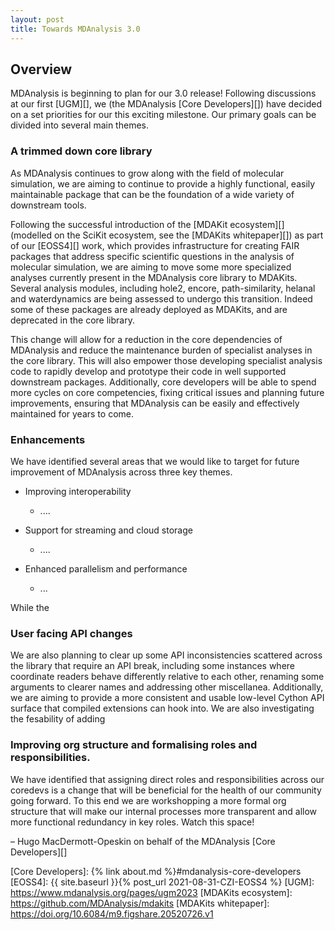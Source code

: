 ```yaml
---
layout: post
title: Towards MDAnalysis 3.0
---
```


## Overview

MDAnalysis is beginning to plan for our 3.0 release! Following discussions at our first [UGM][], we (the MDAnalysis [Core Developers][]) have decided on a set priorities for our this exciting milestone. Our primary goals can be divided into several main themes.


### A trimmed down core library

As MDAnalysis continues to grow along with the field of molecular simulation, we are aiming to continue to provide a highly functional, easily maintainable package that can be the foundation of a wide variety of downstream tools.

Following the successful introduction of the [MDAKit ecosystem][] (modelled on the SciKit ecosystem, see the [MDAKits whitepaper][]) as part of our [EOSS4][] work, which provides infrastructure for creating FAIR packages that address specific scientific questions in the analysis of molecular simulation, we are aiming to move some more specialized analyses currently present in the MDAnalysis core library to MDAKits. Several analysis modules, including  hole2, encore, path-similarity, helanal and waterdynamics are being assessed to undergo this transition. Indeed some of these packages are already deployed as MDAKits, and are deprecated in the core library.

This change will allow for a reduction in the core dependencies of MDAnalysis and reduce the maintenance burden of specialist analyses in the core library. This will also empower those developing specialist analysis code to rapidly develop and prototype their code in well supported downstream packages. Additionally, core developers will be able to spend more cycles on core competencies, fixing critical issues and planning future improvements, ensuring that MDAnalysis can be easily and effectively maintained for years to come.

### Enhancements

We have identified several areas that we would like to target for future improvement of MDAnalysis across three key themes.

* Improving interoperability
    - ....

* Support for streaming and cloud storage
    - ....

* Enhanced parallelism and performance
    - ...


While the 

### User facing API changes 

We are also planning to clear up some API inconsistencies scattered across the library that require an API break, including some instances where coordinate readers behave differently relative to each other, renaming some arguments to clearer names and addressing other miscellanea. Additionally, we are aiming to provide a more consistent and usable low-level Cython API surface that compiled extensions can hook into. We are also investigating the fesability of adding 


### Improving org structure and formalising roles and responsibilities. 

We have identified that assigning direct roles and responsibilities across our coredevs is a change that will be beneficial for the health of our community going forward.
To this end we are workshopping a more formal org structure that will make our internal processes more transparent and allow more functional redundancy in key roles. Watch this space!


– Hugo MacDermott-Opeskin on behalf of the MDAnalysis [Core Developers][]

[Core Developers]: {% link about.md %}#mdanalysis-core-developers
[EOSS4]: {{ site.baseurl }}{% post_url 2021-08-31-CZI-EOSS4 %}
[UGM]: https://www.mdanalysis.org/pages/ugm2023
[MDAKits ecosystem]: https://github.com/MDAnalysis/mdakits
[MDAKits whitepaper]: https://doi.org/10.6084/m9.figshare.20520726.v1
